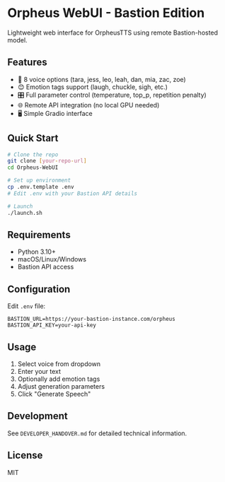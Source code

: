 # Orpheus WebUI - Bastion Edition

Lightweight web interface for OrpheusTTS using remote Bastion-hosted model.

## Features

- 🎤 8 voice options (tara, jess, leo, leah, dan, mia, zac, zoe)
- 😊 Emotion tags support (laugh, chuckle, sigh, etc.)
- 🎛️ Full parameter control (temperature, top_p, repetition penalty)
- 🌐 Remote API integration (no local GPU needed)
- 🖥️ Simple Gradio interface

## Quick Start

```bash
# Clone the repo
git clone [your-repo-url]
cd Orpheus-WebUI

# Set up environment
cp .env.template .env
# Edit .env with your Bastion API details

# Launch
./launch.sh
```

## Requirements

- Python 3.10+
- macOS/Linux/Windows
- Bastion API access

## Configuration

Edit `.env` file:
```
BASTION_URL=https://your-bastion-instance.com/orpheus
BASTION_API_KEY=your-api-key
```

## Usage

1. Select voice from dropdown
2. Enter your text
3. Optionally add emotion tags
4. Adjust generation parameters
5. Click "Generate Speech"

## Development

See `DEVELOPER_HANDOVER.md` for detailed technical information.

## License

MIT
